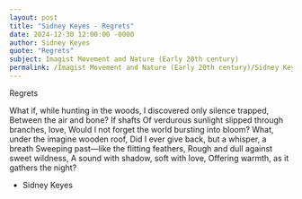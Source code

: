 ```yaml
---
layout: post
title: "Sidney Keyes - Regrets"
date: 2024-12-30 12:00:00 -0000
author: Sidney Keyes
quote: "Regrets"
subject: Imagist Movement and Nature (Early 20th century)
permalink: /Imagist Movement and Nature (Early 20th century)/Sidney Keyes/Sidney Keyes - Regrets
---
```


Regrets

What if, while hunting in the woods,
I discovered only silence trapped,
Between the air and bone? If shafts
Of verdurous sunlight slipped through branches, love,
Would I not forget the world bursting into bloom?
What, under the imagine wooden roof,
Did I ever give back, but a whisper, a breath
Sweeping past—like the flitting feathers,
Rough and dull against sweet wildness,
A sound with shadow, soft with love,
Offering warmth, as it gathers the night?


- Sidney Keyes
